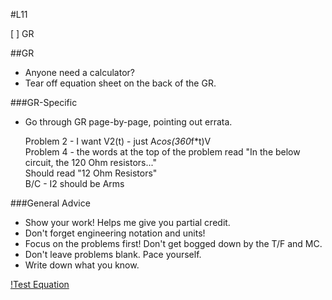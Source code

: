 #L11

[ ] GR

##GR

- Anyone need a calculator?  
- Tear off equation sheet on the back of the GR.  

###GR-Specific
- Go through GR page-by-page, pointing out errata. 

    Problem 2 - I want V2(t) - just A*cos(360*f*t)V  
    Problem 4 - the words at the top of the problem read "In the below circuit,
    the 120 Ohm resistors..."  
    Should read "12 Ohm Resistors"  
    B/C - I2 should be Arms  

###General Advice
- Show your work! Helps me give you partial credit.
- Don't forget engineering notation and units!
- Focus on the problems first! Don't get bogged down by the T/F and MC.
- Don't leave problems blank.  Pace yourself.
- Write down what you know.

[!Test Equation](http://latex.codecogs.com/gif.latex?1+sin(x))
